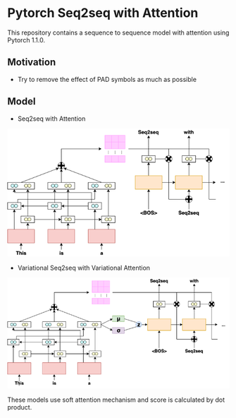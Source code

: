 # Pytorch Seq2seq with Attention

This repository contains a sequence to sequence model with attention using Pytorch 1.1.0.

## Motivation
- Try to remove the effect of PAD symbols as much as possible

## Model
- Seq2seq with Attention

![Seq2seq](https://github.com/omukazu/Pytorch-Seq2seq-with-Attention/blob/images/image/Seq2seq.png)

- Variational Seq2seq with Variational Attention

![Variational](https://github.com/omukazu/Pytorch-Seq2seq-with-Attention/blob/images/image/Variational.png)

These models use soft attention mechanism and score is calculated by dot product.